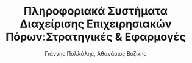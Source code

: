 ---
author: Γιάννης Πολλάλης, Αθανάσιος Βοζίκης
cover: https://static.eudoxus.gr/books/preview/19/cover-2219.jpg
edition: 1η έκδοση
eudoxusid: '2219'
isbn: 978-960-98123-3-7
layout: bibtex
num_pages: '472'
publisher: Utopia
ref: isbn_978_960_98123_3_7
title: Πληροφοριακά Συστήματα Διαχείρισης Επιχειρησιακών Πόρων:Στρατηγικές &amp; Εφαρμογές
year: '2009'
---